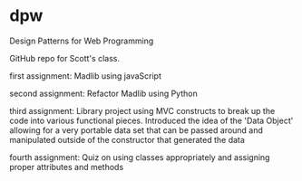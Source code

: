 # dpw
Design Patterns for Web Programming

GitHub repo for Scott's class.

first assignment: Madlib using javaScript

second assignment: Refactor Madlib using Python

third assignment: Library project using MVC constructs to break up the code into various functional pieces. Introduced the idea of the 'Data Object' allowing for a very portable data set that can be passed around and manipulated outside of the constructor that generated the data

fourth assignment: Quiz on using classes appropriately and assigning proper attributes and methods
